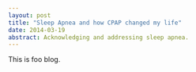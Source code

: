 ```yaml
---
layout: post
title: "Sleep Apnea and how CPAP changed my life"
date: 2014-03-19
abstract: Acknowledging and addressing sleep apnea.
---
```


This is foo blog.